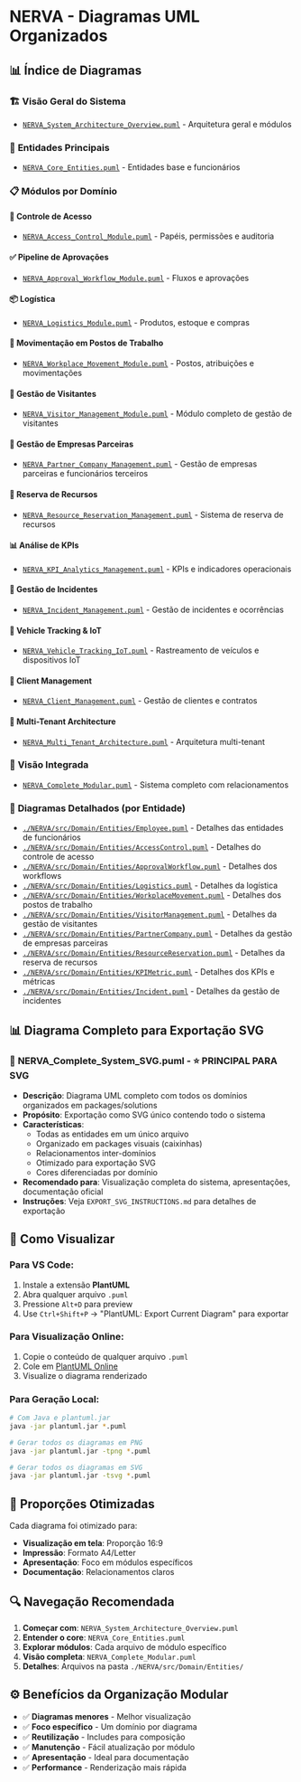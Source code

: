 # NERVA - Diagramas UML Organizados

## 📊 Índice de Diagramas

### 🏗️ **Visão Geral do Sistema**
- [`NERVA_System_Architecture_Overview.puml`](NERVA_System_Architecture_Overview.puml) - Arquitetura geral e módulos

### 🔧 **Entidades Principais**
- [`NERVA_Core_Entities.puml`](NERVA_Core_Entities.puml) - Entidades base e funcionários

### 📋 **Módulos por Domínio**

#### 🔐 Controle de Acesso
- [`NERVA_Access_Control_Module.puml`](NERVA_Access_Control_Module.puml) - Papéis, permissões e auditoria

#### ✅ Pipeline de Aprovações
- [`NERVA_Approval_Workflow_Module.puml`](NERVA_Approval_Workflow_Module.puml) - Fluxos e aprovações

#### 📦 Logística
- [`NERVA_Logistics_Module.puml`](NERVA_Logistics_Module.puml) - Produtos, estoque e compras

#### 🏢 Movimentação em Postos de Trabalho
- [`NERVA_Workplace_Movement_Module.puml`](NERVA_Workplace_Movement_Module.puml) - Postos, atribuições e movimentações

#### 👥 Gestão de Visitantes
- [`NERVA_Visitor_Management_Module.puml`](NERVA_Visitor_Management_Module.puml) - Módulo completo de gestão de visitantes

#### 🤝 Gestão de Empresas Parceiras
- [`NERVA_Partner_Company_Management.puml`](NERVA_Partner_Company_Management.puml) - Gestão de empresas parceiras e funcionários terceiros

#### 📅 Reserva de Recursos
- [`NERVA_Resource_Reservation_Management.puml`](NERVA_Resource_Reservation_Management.puml) - Sistema de reserva de recursos

#### 📊 Análise de KPIs
- [`NERVA_KPI_Analytics_Management.puml`](NERVA_KPI_Analytics_Management.puml) - KPIs e indicadores operacionais

#### 🚨 Gestão de Incidentes
- [`NERVA_Incident_Management.puml`](NERVA_Incident_Management.puml) - Gestão de incidentes e ocorrências

#### 🚗 Vehicle Tracking & IoT
- [`NERVA_Vehicle_Tracking_IoT.puml`](NERVA_Vehicle_Tracking_IoT.puml) - Rastreamento de veículos e dispositivos IoT

#### 👥 Client Management
- [`NERVA_Client_Management.puml`](NERVA_Client_Management.puml) - Gestão de clientes e contratos

#### 🏢 Multi-Tenant Architecture
- [`NERVA_Multi_Tenant_Architecture.puml`](NERVA_Multi_Tenant_Architecture.puml) - Arquitetura multi-tenant

### 🔗 **Visão Integrada**
- [`NERVA_Complete_Modular.puml`](NERVA_Complete_Modular.puml) - Sistema completo com relacionamentos

### 📝 **Diagramas Detalhados (por Entidade)**
- [`./NERVA/src/Domain/Entities/Employee.puml`](./NERVA/src/Domain/Entities/Employee.puml) - Detalhes das entidades de funcionários
- [`./NERVA/src/Domain/Entities/AccessControl.puml`](./NERVA/src/Domain/Entities/AccessControl.puml) - Detalhes do controle de acesso
- [`./NERVA/src/Domain/Entities/ApprovalWorkflow.puml`](./NERVA/src/Domain/Entities/ApprovalWorkflow.puml) - Detalhes dos workflows
- [`./NERVA/src/Domain/Entities/Logistics.puml`](./NERVA/src/Domain/Entities/Logistics.puml) - Detalhes da logística
- [`./NERVA/src/Domain/Entities/WorkplaceMovement.puml`](./NERVA/src/Domain/Entities/WorkplaceMovement.puml) - Detalhes dos postos de trabalho
- [`./NERVA/src/Domain/Entities/VisitorManagement.puml`](./NERVA/src/Domain/Entities/VisitorManagement.puml) - Detalhes da gestão de visitantes
- [`./NERVA/src/Domain/Entities/PartnerCompany.puml`](./NERVA/src/Domain/Entities/PartnerCompany.puml) - Detalhes da gestão de empresas parceiras
- [`./NERVA/src/Domain/Entities/ResourceReservation.puml`](./NERVA/src/Domain/Entities/ResourceReservation.puml) - Detalhes da reserva de recursos
- [`./NERVA/src/Domain/Entities/KPIMetric.puml`](./NERVA/src/Domain/Entities/KPIMetric.puml) - Detalhes dos KPIs e métricas
- [`./NERVA/src/Domain/Entities/Incident.puml`](./NERVA/src/Domain/Entities/Incident.puml) - Detalhes da gestão de incidentes

## 📊 Diagrama Completo para Exportação SVG

### 🎯 **NERVA_Complete_System_SVG.puml** - **⭐ PRINCIPAL PARA SVG**
- **Descrição**: Diagrama UML completo com todos os domínios organizados em packages/solutions
- **Propósito**: Exportação como SVG único contendo todo o sistema
- **Características**:
  - Todas as entidades em um único arquivo
  - Organizado em packages visuais (caixinhas)
  - Relacionamentos inter-domínios
  - Otimizado para exportação SVG
  - Cores diferenciadas por domínio
- **Recomendado para**: Visualização completa do sistema, apresentações, documentação oficial
- **Instruções**: Veja `EXPORT_SVG_INSTRUCTIONS.md` para detalhes de exportação

## 🎯 **Como Visualizar**

### Para VS Code:
1. Instale a extensão **PlantUML** 
2. Abra qualquer arquivo `.puml`
3. Pressione `Alt+D` para preview
4. Use `Ctrl+Shift+P` → "PlantUML: Export Current Diagram" para exportar

### Para Visualização Online:
1. Copie o conteúdo de qualquer arquivo `.puml`
2. Cole em [PlantUML Online](http://www.plantuml.com/plantuml/uml/)
3. Visualize o diagrama renderizado

### Para Geração Local:
```bash
# Com Java e plantuml.jar
java -jar plantuml.jar *.puml

# Gerar todos os diagramas em PNG
java -jar plantuml.jar -tpng *.puml

# Gerar todos os diagramas em SVG
java -jar plantuml.jar -tsvg *.puml
```

## 📐 **Proporções Otimizadas**

Cada diagrama foi otimizado para:
- **Visualização em tela**: Proporção 16:9
- **Impressão**: Formato A4/Letter
- **Apresentação**: Foco em módulos específicos
- **Documentação**: Relacionamentos claros

## 🔍 **Navegação Recomendada**

1. **Começar com**: `NERVA_System_Architecture_Overview.puml`
2. **Entender o core**: `NERVA_Core_Entities.puml`
3. **Explorar módulos**: Cada arquivo de módulo específico
4. **Visão completa**: `NERVA_Complete_Modular.puml`
5. **Detalhes**: Arquivos na pasta `./NERVA/src/Domain/Entities/`

## ⚙️ **Benefícios da Organização Modular**

- ✅ **Diagramas menores** - Melhor visualização
- ✅ **Foco específico** - Um domínio por diagrama  
- ✅ **Reutilização** - Includes para composição
- ✅ **Manutenção** - Fácil atualização por módulo
- ✅ **Apresentação** - Ideal para documentação
- ✅ **Performance** - Renderização mais rápida
